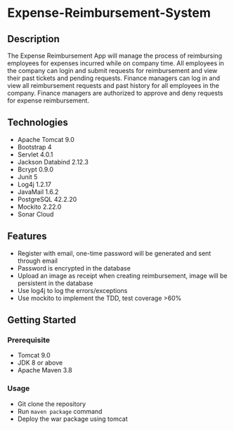 # Expense-Reimbursement-System

## Description
The Expense Reimbursement App will manage the process of reimbursing employees for expenses incurred while on company time. All employees in the company can login and submit requests for reimbursement and view their past tickets and pending requests. Finance managers can log in and view all reimbursement requests and past history for all employees in the company. Finance managers are authorized to approve and deny requests for expense reimbursement.

## Technologies
* Apache Tomcat 9.0
* Bootstrap 4
* Servlet 4.0.1
* Jackson Databind 2.12.3
* Bcrypt 0.9.0
* Junit 5
* Log4j 1.2.17
* JavaMail 1.6.2
* PostgreSQL 42.2.20
* Mockito 2.22.0
* Sonar Cloud

## Features
* Register with email, one-time password will be generated and sent through email
* Password is encrypted in the database
* Upload an image as receipt when creating reimbursement, image will be persistent in the database
* Use log4j to log the errors/exceptions
* Use mockito to implement the TDD, test coverage >60%

## Getting Started
### Prerequisite
* Tomcat 9.0
* JDK 8 or above
* Apache Maven 3.8

### Usage
* Git clone the repository
* Run `maven package` command
* Deploy the war package using tomcat

